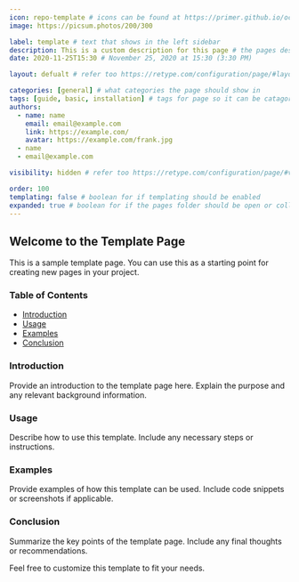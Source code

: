 ```yaml
---
icon: repo-template # icons can be found at https://primer.github.io/octicons/
image: https://picsum.photos/200/300

label: template # text that shows in the left sidebar
description: This is a custom description for this page # the pages description that shows in embed on discord or google search
date: 2020-11-25T15:30 # November 25, 2020 at 15:30 (3:30 PM)

layout: defualt # refer too https://retype.com/configuration/page/#layout

categories: [general] # what categories the page should show in
tags: [guide, basic, installation] # tags for page so it can be catagorised
authors:
  - name: name
    email: email@example.com
    link: https://example.com/
    avatar: https://example.com/frank.jpg
  - name
  - email@example.com

visibility: hidden # refer too https://retype.com/configuration/page/#visibility

order: 100
templating: false # boolean for if templating should be enabled
expanded: true # boolean for if the pages folder should be open or collapsed
---
```

## Welcome to the Template Page

This is a sample template page. You can use this as a starting point for creating new pages in your project.

### Table of Contents
- [Introduction](#introduction)
- [Usage](#usage)
- [Examples](#examples)
- [Conclusion](#conclusion)

### Introduction
Provide an introduction to the template page here. Explain the purpose and any relevant background information.

### Usage
Describe how to use this template. Include any necessary steps or instructions.

### Examples
Provide examples of how this template can be used. Include code snippets or screenshots if applicable.

### Conclusion
Summarize the key points of the template page. Include any final thoughts or recommendations.

Feel free to customize this template to fit your needs.